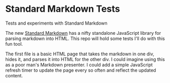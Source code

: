 Standard Markdown Tests
==========

Tests and experiments with Standard Markdown

The new [Standard Markdown](http://standardmarkdown.com/) has a nifty standalone JavaScript library for parsing markdown into HTML. This repo will hold some tests I'll do with this fun tool.

The first file is a basic HTML page that takes the markdown in one div, hides it, and parses it into HTML for the other div. I could imagine using this as a poor man's Markdown presenter. I could add a simple JavaScript refresh timer to update the page every so often and reflect the updated content.